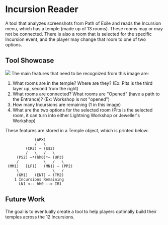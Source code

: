 # Incursion Reader

A tool that analyzes screenshots from Path of Exile and reads the Incursion menu, which has a temple (made up of 13 rooms). These rooms may or may not be connected. There is also a room that is selected for the specific Incursion event, and the player may change that room to one of two options.

## Tool Showcase
![](https://imgur.com/a/OGFHl2Y.png)
The main features that need to be recognized from this image are:
  1) What rooms are in the temple? Where are they? (Ex: Pits is the third layer up, second from the right)
  2) What rooms are connected? What rooms are "Opened" (have a path to the Entrance)? (Ex: Workshop is not "opened")
  3) How many Incursions are remaining (1 in this image)
  4) What are the two options for the selected room (Pits is the selected room, it can turn into either Lightning Workshop or Jeweller's Workshop)

These features are stored in a Temple object, which is printed below:
```
             (APX)
             /   \
         (CR2) — ($$2)
         /   \   /   \
     (PS2) —*(hh0)*— (UP3)
     /           \   /   \
 (MM1)   [LF1]   (MN1) — (PP2)
     \               \   /
     (GM1)   (ENT) — (TM2)
    1 Incursions Remaining
      LN1 <-- hh0 --> IR1
```

## Future Work
The goal is to eventually create a tool to help players optimally build their temples across the 12 Incursions.
